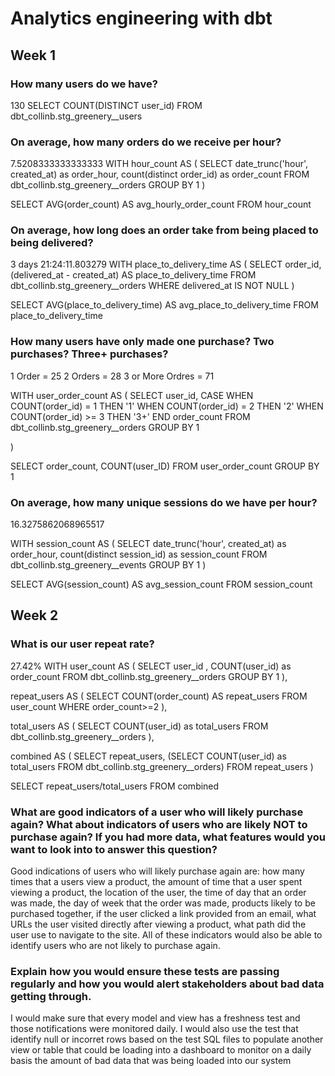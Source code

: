 # Analytics engineering with dbt

## Week 1
### How many users do we have?
130
SELECT COUNT(DISTINCT user_id) FROM dbt_collinb.stg_greenery__users

### On average, how many orders do we receive per hour?
7.5208333333333333
WITH hour_count AS (
  SELECT
  date_trunc('hour', created_at) as order_hour,
  count(distinct order_id) as order_count
  FROM dbt_collinb.stg_greenery__orders
  GROUP BY 1
)

SELECT AVG(order_count) AS avg_hourly_order_count
FROM hour_count

### On average, how long does an order take from being placed to being delivered?
3 days 21:24:11.803279
WITH place_to_delivery_time AS (
  SELECT
  order_id,
  (delivered_at - created_at) AS place_to_delivery_time
  FROM dbt_collinb.stg_greenery__orders
  WHERE delivered_at IS NOT NULL
)

SELECT AVG(place_to_delivery_time) AS avg_place_to_delivery_time
FROM place_to_delivery_time

### How many users have only made one purchase? Two purchases? Three+ purchases?
1 Order = 25
2 Orders = 28
3 or More Ordres = 71

WITH user_order_count AS (
  SELECT
  user_id,
  CASE 
    WHEN COUNT(order_id) = 1 THEN '1'
    WHEN COUNT(order_id) = 2 THEN '2'
    WHEN COUNT(order_id) >= 3 THEN '3+'
  END order_count
  FROM dbt_collinb.stg_greenery__orders
  GROUP BY 1

)

SELECT order_count, COUNT(user_ID)
FROM user_order_count
GROUP BY 1
### On average, how many unique sessions do we have per hour?
16.3275862068965517

WITH session_count AS (
  SELECT
  date_trunc('hour', created_at) as order_hour,
  count(distinct session_id) as session_count
  FROM dbt_collinb.stg_greenery__events
  GROUP BY 1
)

SELECT AVG(session_count) AS avg_session_count
FROM session_count

## Week 2
### What is our user repeat rate?
27.42%
WITH user_count AS (
  SELECT 
  user_id
  , COUNT(user_id) as order_count
  FROM dbt_collinb.stg_greenery__orders
  GROUP BY 1
),

repeat_users AS (
  SELECT 
  COUNT(order_count) AS repeat_users
  FROM user_count
  WHERE order_count>=2
),

total_users AS (
  SELECT 
  COUNT(user_id) as total_users
  FROM dbt_collinb.stg_greenery__orders
),

combined AS (
  SELECT 
    repeat_users, 
    (SELECT 
    COUNT(user_id) as total_users
    FROM dbt_collinb.stg_greenery__orders)
  FROM repeat_users
)

SELECT repeat_users/total_users FROM combined

### What are good indicators of a user who will likely purchase again? What about indicators of users who are likely NOT to purchase again? If you had more data, what features would you want to look into to answer this question?
Good indications of users who will likely purchase again are: how many times that a users view a product, the amount of time that a user spent viewing a product, the location of the user, the time of day that an order was made, the day of week that the order was made, products likely to be purchased together, if the user clicked a link provided from an email, what URLs the user visited directly after viewing a product, what path did the user use to navigate to the site. All of these indicators would also be able to identify users who are not likely to purchase again. 

### Explain how you would ensure these tests are passing regularly and how you would alert stakeholders about bad data getting through.
I would make sure that every model and view has a freshness test and those notifications were monitored daily. I would also use the test that identify null or incorret rows based on the test SQL files to populate another view or table that could be loading into a dashboard to monitor on a daily basis the amount of bad data that was being loaded into our system
